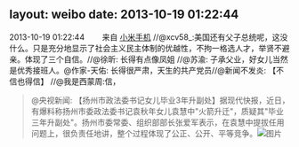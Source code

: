 layout: weibo
date: 2013-10-19 01:22:44
---
2013-10-19 01:22:44  &nbsp;&nbsp;&nbsp;&nbsp;&nbsp;&nbsp; 来自 <a href="http://app.weibo.com/t/feed/22zMnn" rel="nofollow">小米手机</a>
//@xcv58_:美国还有父子总统呢，这没什么。只是充分地显示了社会主义民主体制的优越性，不拘一格选人才，举贤不避亲。体现了三个自信。//@徐昕: 长得有点像凤姐 //@苏渝: 子承父业，好女儿当然是优秀接班人。@作家-天佑: 长得很严肃，天生的共产党员//@新闻不发炎: 【不信也得信】 //@我是西蒙周:信，
>  @央视新闻: 【扬州市政法委书记女儿毕业3年升副处】据现代快报，近日，有爆料称扬州市委政法委书记袁秋年女儿袁慧中"火箭升迁"，质疑其"毕业三年升副处"。扬州市委常委、组织部部长张爱军表示，在袁慧中提拔任用问题上，很负责任地讲，整个过程体现了公正、公开、平等竞争。 ​​​
>  ![图片](https://ww2.sinaimg.cn/large/9e5389bbjw1e4vmh97cspj209y0lsabg.jpg)

